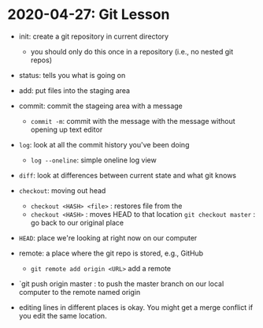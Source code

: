 # 2020-04-27: Git Lesson

- init: create a git repository in current directory
    - you should only do this once in a repository (i.e., no nested git repos)
- status: tells you what is going on
- add: put files into the staging area
- commit: commit the stageing area with a message
    - `commit -m`: commit with the message with the message without opening up text editor
- `log`: look at all the commit history you've been doing
    - `log --oneline`: simple oneline log view
- `diff`: look at differences between current state and what git knows
- `checkout`: moving out head
    - `checkout <HASH> <file>` : restores file from the <hash>
    - `checkout <HASH>` : moves HEAD to that location
        `git checkout master` : go back to our original place
- `HEAD`: place we're looking at right now on our computer

- remote: a place where the git repo is stored, e.g., GitHub
    - `git remote add origin <URL>` add a remote
- `git push origin master : to push the master branch on our local computer to the remote named origin

- editing lines in different places is okay. You might get a merge conflict if you edit the same location.
